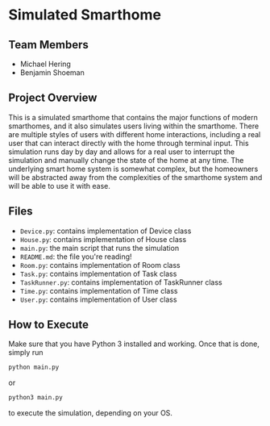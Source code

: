 # Simulated Smarthome

## Team Members

- Michael Hering
- Benjamin Shoeman

## Project Overview

This is a simulated smarthome that contains the major functions of modern smarthomes, and it also simulates users living within the smarthome. There are multiple styles of users with different home interactions, including a real user that can interact directly with the home through terminal input. This simulation runs day by day and allows for a real user to interrupt the simulation and manually change the state of the home at any time. The underlying smart home system is somewhat complex, but the homeowners will be abstracted away from the complexities of the smarthome system and will be able to use it with ease.

## Files

- `Device.py`: contains implementation of Device class
- `House.py`: contains implementation of House class
- `main.py`: the main script that runs the simulation
- `README.md`: the file you're reading!
- `Room.py`: contains implementation of Room class
- `Task.py`: contains implementation of Task class
- `TaskRunner.py`: contains implementation of TaskRunner class
- `Time.py`: contains implementation of Time class
- `User.py`: contains implementation of User class

## How to Execute

Make sure that you have Python 3 installed and working. Once that is done, simply run

```sh
python main.py
```

or

```sh
python3 main.py
```

to execute the simulation, depending on your OS.